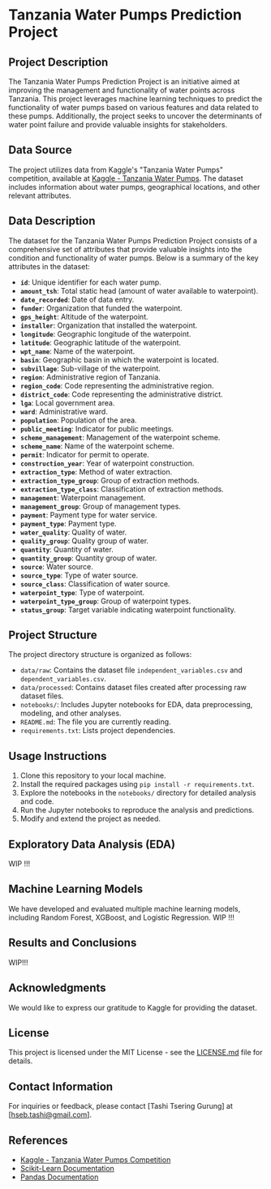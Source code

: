 # Tanzania Water Pumps Prediction Project

## Project Description

The Tanzania Water Pumps Prediction Project is an initiative aimed at improving the management and functionality of water points across Tanzania. This project leverages machine learning techniques to predict the functionality of water pumps based on various features and data related to these pumps. Additionally, the project seeks to uncover the determinants of water point failure and provide valuable insights for stakeholders.

## Data Source

The project utilizes data from Kaggle's "Tanzania Water Pumps" competition, available at [Kaggle - Tanzania Water Pumps](https://www.kaggle.com/c/ds1-predictive-modeling-challenge). The dataset includes information about water pumps, geographical locations, and other relevant attributes.

## Data Description

The dataset for the Tanzania Water Pumps Prediction Project consists of a comprehensive set of attributes that provide valuable insights into the condition and functionality of water pumps. Below is a summary of the key attributes in the dataset:

- **`id`**: Unique identifier for each water pump.
- **`amount_tsh`**: Total static head (amount of water available to waterpoint).
- **`date_recorded`**: Date of data entry.
- **`funder`**: Organization that funded the waterpoint.
- **`gps_height`**: Altitude of the waterpoint.
- **`installer`**: Organization that installed the waterpoint.
- **`longitude`**: Geographic longitude of the waterpoint.
- **`latitude`**: Geographic latitude of the waterpoint.
- **`wpt_name`**: Name of the waterpoint.
- **`basin`**: Geographic basin in which the waterpoint is located.
- **`subvillage`**: Sub-village of the waterpoint.
- **`region`**: Administrative region of Tanzania.
- **`region_code`**: Code representing the administrative region.
- **`district_code`**: Code representing the administrative district.
- **`lga`**: Local government area.
- **`ward`**: Administrative ward.
- **`population`**: Population of the area.
- **`public_meeting`**: Indicator for public meetings.
- **`scheme_management`**: Management of the waterpoint scheme.
- **`scheme_name`**: Name of the waterpoint scheme.
- **`permit`**: Indicator for permit to operate.
- **`construction_year`**: Year of waterpoint construction.
- **`extraction_type`**: Method of water extraction.
- **`extraction_type_group`**: Group of extraction methods.
- **`extraction_type_class`**: Classification of extraction methods.
- **`management`**: Waterpoint management.
- **`management_group`**: Group of management types.
- **`payment`**: Payment type for water service.
- **`payment_type`**: Payment type.
- **`water_quality`**: Quality of water.
- **`quality_group`**: Quality group of water.
- **`quantity`**: Quantity of water.
- **`quantity_group`**: Quantity group of water.
- **`source`**: Water source.
- **`source_type`**: Type of water source.
- **`source_class`**: Classification of water source.
- **`waterpoint_type`**: Type of waterpoint.
- **`waterpoint_type_group`**: Group of waterpoint types.
- **`status_group`**: Target variable indicating waterpoint functionality.


## Project Structure

The project directory structure is organized as follows:


- `data/raw`: Contains the dataset file `independent_variables.csv` and `dependent_variables.csv`.
- `data/processed`: Contains dataset files created after processing raw dataset files.
- `notebooks/`: Includes Jupyter notebooks for EDA, data preprocessing, modeling, and other analyses.
- `README.md`: The file you are currently reading.
- `requirements.txt`: Lists project dependencies.

## Usage Instructions

1. Clone this repository to your local machine.
2. Install the required packages using `pip install -r requirements.txt`.
3. Explore the notebooks in the `notebooks/` directory for detailed analysis and code.
4. Run the Jupyter notebooks to reproduce the analysis and predictions.
5. Modify and extend the project as needed.

## Exploratory Data Analysis (EDA)

WIP !!!

## Machine Learning Models

We have developed and evaluated multiple machine learning models, including Random Forest, XGBoost, and Logistic Regression.  WIP !!!

## Results and Conclusions

WIP!!!

## Acknowledgments

We would like to express our gratitude to Kaggle for providing the dataset.
## License

This project is licensed under the MIT License - see the [LICENSE.md](LICENSE.md) file for details.

## Contact Information

For inquiries or feedback, please contact [Tashi Tsering Gurung] at [hseb.tashi@gmail.com].

## References

- [Kaggle - Tanzania Water Pumps Competition](https://www.kaggle.com/c/ds1-predictive-modeling-challenge)
- [Scikit-Learn Documentation](https://scikit-learn.org/stable/documentation.html)
- [Pandas Documentation](https://pandas.pydata.org/pandas-docs/stable/index.html)

